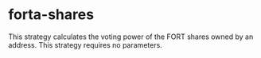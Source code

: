 # forta-shares

This strategy calculates the voting power of the FORT shares owned by an address. This strategy requires no parameters.